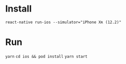 # Install

``` react-native run-ios --simulator="iPhone Xʀ (12.2)" ```

# Run

``` yarn ```
``` cd ios && pod install ```
``` yarn start ```